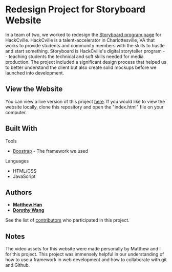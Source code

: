 # Redesign Project for Storyboard Website

In a team of two, we worked to redesign the [Storyboard program page](hackcville.com/storyboard/) for HackCville. HackCville is a talent-accelerator in Charlottesville, VA that works to provide students and community members with the skills to hustle and start something. Storyboard is HackCville's digital storyteller program -- teaching students the technical and soft skills needed for media production. The project included a significant design process that helped us to better understand the client but also create solid mockups before we launched into development. 

## View the Website

You can view a live version of this project [here](wireframewebsites.com/dorothywang/storyboard-redesign). If you would like to view the website locally, clone this repository and open the "index.html" file on your computer.

## Built With

Tools
* [Boostrap](http://getbootstrap.com/) - The framework we used

Languages 
* HTML/CSS
* JavaScript

## Authors

* [**Matthew Han**](https://github.com/MatthewLeeHan)
* [**Dorothy Wang**](https://github.com/dlwng)

See the list of [contributors](https://github.com/dlwng/storyboard-redesign/contributors) who participated in this project.

## Notes

The video assets for this website were made personally by Matthew and I for this project. This project was immensely helpful in our understanding of how to use a framework in web development and how to collaborate with git and Github.  

